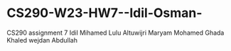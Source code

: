 # CS290-W23-HW7--Idil-Osman-
CS290 assignment 7
Idil Mihamed
Lulu Altuwijri
Maryam Mohamed
Ghada Khaled
wejdan Abdullah

